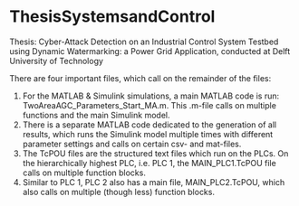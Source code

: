 # ThesisSystemsandControl
Thesis: Cyber-Attack Detection on an Industrial Control System Testbed using Dynamic Watermarking: a Power Grid Application, conducted at Delft University of Technology

There are four important files, which call on the remainder of the files:
1. For the MATLAB & Simulink simulations, a main MATLAB code is run: TwoAreaAGC_Parameters_Start_MA.m. This .m-file calls on multiple functions and the main Simulink model.
2. There is a separate MATLAB code dedicated to the generation of all results, which runs the Simulink model multiple times with different parameter settings and calls on certain csv- and mat-files. 
3. The TcPOU files are the structured text files which run on the PLCs. On the hierarchically highest PLC, i.e. PLC 1, the MAIN_PLC1.TcPOU file calls on multiple function blocks.
4. Similar to PLC 1, PLC 2 also has a main file, MAIN_PLC2.TcPOU, which also calls on multiple (though less) function blocks.

